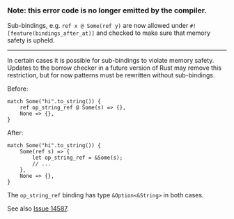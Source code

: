 ### Note: this error code is no longer emitted by the compiler.

Sub-bindings, e.g. `ref x @ Some(ref y)` are now allowed under
`#![feature(bindings_after_at)]` and checked to make sure that
memory safety is upheld.

--------------

In certain cases it is possible for sub-bindings to violate memory safety.
Updates to the borrow checker in a future version of Rust may remove this
restriction, but for now patterns must be rewritten without sub-bindings.

Before:

```compile_fail
match Some("hi".to_string()) {
    ref op_string_ref @ Some(s) => {},
    None => {},
}
```

After:

```
match Some("hi".to_string()) {
    Some(ref s) => {
        let op_string_ref = &Some(s);
        // ...
    },
    None => {},
}
```

The `op_string_ref` binding has type `&Option<&String>` in both cases.

See also [Issue 14587][issue-14587].

[issue-14587]: https://github.com/rust-lang/rust/issues/14587
